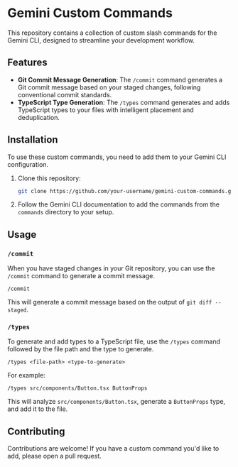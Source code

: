 # Gemini Custom Commands

This repository contains a collection of custom slash commands for the Gemini CLI, designed to streamline your development workflow.

## Features

- **Git Commit Message Generation**: The `/commit` command generates a Git commit message based on your staged changes, following conventional commit standards.
- **TypeScript Type Generation**: The `/types` command generates and adds TypeScript types to your files with intelligent placement and deduplication.

## Installation

To use these custom commands, you need to add them to your Gemini CLI configuration.

1.  Clone this repository:
    ```bash
    git clone https://github.com/your-username/gemini-custom-commands.git
    ```
2.  Follow the Gemini CLI documentation to add the commands from the `commands` directory to your setup.

## Usage

### `/commit`

When you have staged changes in your Git repository, you can use the `/commit` command to generate a commit message.

```
/commit
```

This will generate a commit message based on the output of `git diff --staged`.

### `/types`

To generate and add types to a TypeScript file, use the `/types` command followed by the file path and the type to generate.

```
/types <file-path> <type-to-generate>
```

For example:

```
/types src/components/Button.tsx ButtonProps
```

This will analyze `src/components/Button.tsx`, generate a `ButtonProps` type, and add it to the file.

## Contributing

Contributions are welcome! If you have a custom command you'd like to add, please open a pull request.